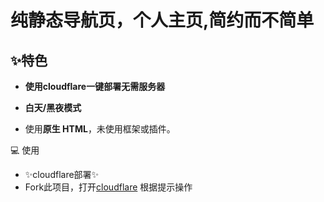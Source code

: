 # 纯静态导航页，个人主页,简约而不简单

## ✨特色 

- **使用cloudflare一键部署无需服务器**  
- **白天/黑夜模式**  


- 使用**原生 HTML**，未使用框架或插件。


💻 使用

- ✨cloudflare部署✨
- Fork此项目，打开[cloudflare](https://dash.cloudflare.com)  根据提示操作
